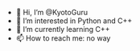 - 👋 Hi, I’m @KyotoGuru
- 👀 I’m interested in Python and C++
- 🌱 I’m currently learning C++
- 📫 How to reach me: no way

